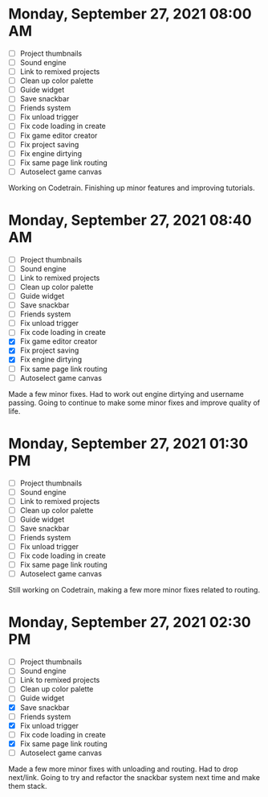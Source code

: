 # Monday, September 27, 2021 08:00 AM
- [ ] Project thumbnails
- [ ] Sound engine
- [ ] Link to remixed projects
- [ ] Clean up color palette
- [ ] Guide widget
- [ ] Save snackbar
- [ ] Friends system
- [ ] Fix unload trigger
- [ ] Fix code loading in create
- [ ] Fix game editor creator
- [ ] Fix project saving
- [ ] Fix engine dirtying
- [ ] Fix same page link routing
- [ ] Autoselect game canvas

Working on Codetrain. Finishing up minor features and improving tutorials.

# Monday, September 27, 2021 08:40 AM
- [ ] Project thumbnails
- [ ] Sound engine
- [ ] Link to remixed projects
- [ ] Clean up color palette
- [ ] Guide widget
- [ ] Save snackbar
- [ ] Friends system
- [ ] Fix unload trigger
- [ ] Fix code loading in create
- [X] Fix game editor creator
- [X] Fix project saving
- [X] Fix engine dirtying
- [ ] Fix same page link routing
- [ ] Autoselect game canvas

Made a few minor fixes. Had to work out engine dirtying and username passing.
Going to continue to make some minor fixes and improve quality of life.

# Monday, September 27, 2021 01:30 PM
- [ ] Project thumbnails
- [ ] Sound engine
- [ ] Link to remixed projects
- [ ] Clean up color palette
- [ ] Guide widget
- [ ] Save snackbar
- [ ] Friends system
- [ ] Fix unload trigger
- [ ] Fix code loading in create
- [ ] Fix same page link routing
- [ ] Autoselect game canvas

Still working on Codetrain, making a few more minor fixes related to routing.

# Monday, September 27, 2021 02:30 PM
- [ ] Project thumbnails
- [ ] Sound engine
- [ ] Link to remixed projects
- [ ] Clean up color palette
- [ ] Guide widget
- [X] Save snackbar
- [ ] Friends system
- [X] Fix unload trigger
- [ ] Fix code loading in create
- [X] Fix same page link routing
- [ ] Autoselect game canvas

Made a few more minor fixes with unloading and routing. Had to drop next/link.
Going to try and refactor the snackbar system next time and make them stack.
